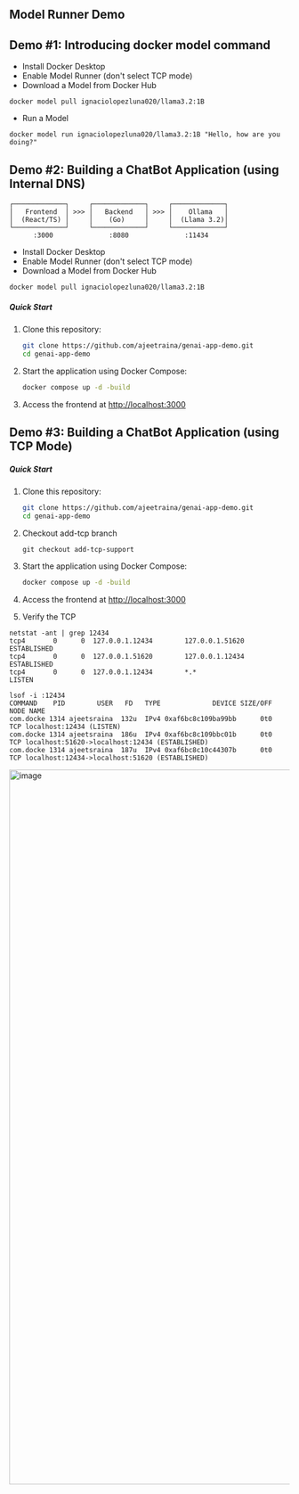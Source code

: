 ## Model Runner Demo


## Demo #1: Introducing docker model command

- Install Docker Desktop
- Enable Model Runner (don't select TCP mode)
- Download a Model from Docker Hub

```
docker model pull ignaciolopezluna020/llama3.2:1B
```

- Run a Model

```
docker model run ignaciolopezluna020/llama3.2:1B "Hello, how are you doing?"
```

## Demo #2: Building a ChatBot Application (using Internal DNS)

```
┌─────────────┐     ┌─────────────┐     ┌─────────────┐
│   Frontend  │ >>> │   Backend   │ >>> │    Ollama   │
│  (React/TS) │     │    (Go)     │     │  (Llama 3.2)│
└─────────────┘     └─────────────┘     └─────────────┘
      :3000              :8080              :11434
```

- Install Docker Desktop
- Enable Model Runner (don't select TCP mode)
- Download a Model from Docker Hub

```
docker model pull ignaciolopezluna020/llama3.2:1B
```

##### Quick Start

1. Clone this repository:
   ```bash
   git clone https://github.com/ajeetraina/genai-app-demo.git
   cd genai-app-demo

   ```

2. Start the application using Docker Compose:
   ```bash
   docker compose up -d -build
   ```

3. Access the frontend at [http://localhost:3000](http://localhost:3000)


## Demo #3: Building a ChatBot Application (using TCP Mode)

##### Quick Start

1. Clone this repository:

   ```bash
   git clone https://github.com/ajeetraina/genai-app-demo.git
   cd genai-app-demo
   ```
   
3. Checkout add-tcp branch
   ```
   git checkout add-tcp-support
   ```


2. Start the application using Docker Compose:
   ```bash
   docker compose up -d -build
   ```

3. Access the frontend at [http://localhost:3000](http://localhost:3000)

4. Verify the TCP

```
netstat -ant | grep 12434
tcp4       0      0  127.0.0.1.12434        127.0.0.1.51620        ESTABLISHED
tcp4       0      0  127.0.0.1.51620        127.0.0.1.12434        ESTABLISHED
tcp4       0      0  127.0.0.1.12434        *.*                    LISTEN
```

```
lsof -i :12434
COMMAND    PID        USER   FD   TYPE             DEVICE SIZE/OFF NODE NAME
com.docke 1314 ajeetsraina  132u  IPv4 0xaf6bc8c109ba99bb      0t0  TCP localhost:12434 (LISTEN)
com.docke 1314 ajeetsraina  186u  IPv4 0xaf6bc8c109bbc01b      0t0  TCP localhost:51620->localhost:12434 (ESTABLISHED)
com.docke 1314 ajeetsraina  187u  IPv4 0xaf6bc8c10c44307b      0t0  TCP localhost:12434->localhost:51620 (ESTABLISHED)
```

<img width="1283" alt="image" src="https://github.com/user-attachments/assets/cb0a5d21-3a70-467f-812e-c3b6c71a3acf" />







